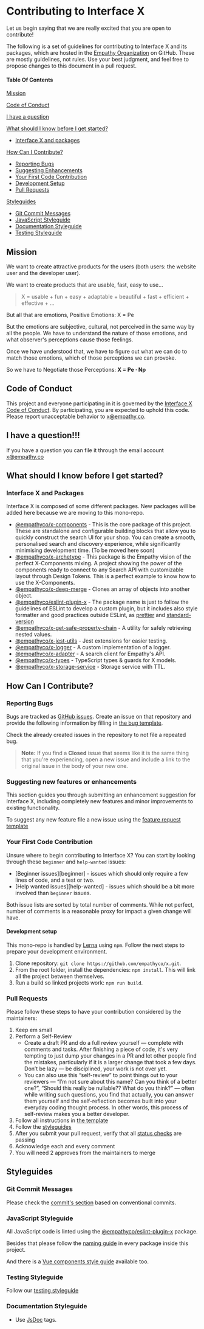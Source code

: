 # Contributing to Interface X

Let us begin saying that we are really excited that you are open to contribute!

The following is a set of guidelines for contributing to Interface X and its packages, which are hosted in the
[Empathy Organization](https://github.com/empathyco) on GitHub. These are mostly guidelines, not rules.
Use your best judgment, and feel free to propose changes to this document in a pull request.

#### Table Of Contents

[Mission](#mission)

[Code of Conduct](#code-of-conduct)

[I have a question](#i-have-a-question)

[What should I know before I get started?](#what-should-i-know-before-i-get-started)

- [Interface X and packages](#interface-x-and-packages)

[How Can I Contribute?](#how-can-i-contribute)

- [Reporting Bugs](#reporting-bugs)
- [Suggesting Enhancements](#suggesting-new-features-or-enhancements)
- [Your First Code Contribution](#your-first-code-contribution)
- [Development Setup](#development-setup)
- [Pull Requests](#pull-requests)

[Styleguides](#styleguides)

- [Git Commit Messages](#git-commit-messages)
- [JavaScript Styleguide](#javascript-styleguide)
- [Documentation Styleguide](#documentation-styleguide)
- [Testing Styleguide](#testing-styleguide)

## Mission

We want to create attractive products for the users (both users: the website user and the developer user).

We want to create products that are usable, fast, easy to use...

> X = usable + fun + easy + adaptable + beautiful + fast + efficient + effective + ...

But all that are emotions, Positive Emotions: X = Pe

But the emotions are subjective, cultural, not perceived in the same way by all the people. We have to understand the nature of those
emotions, and what observer's perceptions cause those feelings.

Once we have understood that, we have to figure out what we can do to match those emotions, which of those perceptions we can provoke.

So we have to Negotiate those Perceptions: **X = Pe · Np**

## Code of Conduct

This project and everyone participating in it is governed by the [Interface X Code of Conduct](CODE_OF_CONDUCT.md). By participating, you are
expected to uphold this code. Please report unacceptable behavior to [x@empathy.co](mailto:x@empathy.co).

## I have a question!!!

If you have a question you can file it through the email account [x@empathy.co](mailto:x@empathy.com)

## What should I know before I get started?

### Interface X and Packages

Interface X is composed of some different packages. New packages will be added here because we are moving to this mono-repo.

- [@empathyco/x-components](https://github.com/empathyco/x/tree/main/packages/x-components) - This is the core package of this project.
  These are standalone and configurable building blocks that allow you to quickly construct the search UI for your shop.
  You can create a smooth, personalised search and discovery experience, while significantly minimising development time. (To be moved here soon)
- [@empathyco/x-archetype](https://github.com/empathyco/x-archetype) - This package is the Empathy vision of the
  perfect X-Components mixing. A project showing the power of the components ready to connect to any Search API with customizable layout through Design Tokens.
  This is a perfect example to know how to use the X-Components.
- [@empathyco/x-deep-merge](/packages/deep-merge) - Clones an array of objects into another object.
- [@empathyco/eslint-plugin-x](/packages/eslint-plugin-x) - The package name is just to follow the
  guidelines of ESLint to develop a custom plugin, but it includes also style formatter and good practices outside ESLint, as
  [prettier](https://prettier.io/) and [standard-version](https://github.com/conventional-changelog/standard-version)
- [@empathyco/x-get-safe-property-chain](/packages/get-safe-property-chain) - A utility for safely retrieving nested values.
- [@empathyco/x-jest-utils](/packages/jest-utils) - Jest extensions for easier testing.
- [@empathyco/x-logger](/packages/logger) - A custom implementation of a logger.
- [@empathyco/x-adapter](/packages/search-adapter) - A search client for Empathy's API.
- [@empathyco/x-types](/packages/search-types) - TypeScript types & guards for X models.
- [@empathyco/x-storage-service](/packages/storage-service) - Storage service with TTL.

## How Can I Contribute?

### Reporting Bugs

Bugs are tracked as [GitHub issues](https://guides.github.com/features/issues/). Create an issue on that repository and provide the following information by filling in [the bug template](./ISSUE_TEMPLATE/bug_report.md).

Check the already created issues in the repository to not file a repeated bug.

> **Note:** If you find a **Closed** issue that seems like it is the same thing that you're experiencing, open a new issue and include a link to the original issue in the body of your new one.

### Suggesting new features or enhancements

This section guides you through submitting an enhancement suggestion for Interface X, including completely new features and minor improvements to existing functionality.

To suggest any new feature file a new issue using the [feature request template](./ISSUE_TEMPLATE/feature_request.md)

### Your First Code Contribution

Unsure where to begin contributing to Interface X? You can start by looking through these `beginner` and `help-wanted` issues:

- [Beginner issues][beginner] - issues which should only require a few lines of code, and a test or two.
- [Help wanted issues][help-wanted] - issues which should be a bit more involved than `beginner` issues.

Both issue lists are sorted by total number of comments. While not perfect, number of comments is a reasonable proxy for impact a given change will have.

#### Development setup

This mono-repo is handled by [Lerna](https://github.com/lerna/lerna) using `npm`. Follow the next steps to prepare your
development environment.

1. Clone repository: `git clone https://github.com/empathyco/x.git`.
2. From the root folder, install the dependencies: `npm install`. This will link all the project between themselves.
3. Run a build so linked projects work: `npm run build`.

### Pull Requests

Please follow these steps to have your contribution considered by the maintainers:

1. Keep em small
2. Perform a Self-Review
   - Create a draft PR and do a full review yourself — complete with comments and tasks.
     After finishing a piece of code, it's very tempting to just dump your changes in a PR and let other people find the mistakes,
     particularly if it is a larger change that took a few days. Don’t be lazy — be disciplined, your work is not over yet.
   - You can also use this “self-review” to point things out to your reviewers — “I’m not sure about this name? Can you think of a better one?”,
     “Should this really be nullable?? What do you think?” — often while writing such questions, you find that actually, you can answer them yourself
     and the self-reflection becomes built into your everyday coding thought process. In other words, this process of self-review makes you a better developer.
3. Follow all instructions in [the template](./PULL_REQUEST_TEMPLATE.md)
4. Follow the [styleguides](#styleguides)
5. After you submit your pull request, verify that all [status checks](https://help.github.com/articles/about-status-checks/) are passing
6. Acknowledge each and every comment
7. You will need 2 approves from the maintainers to merge

## Styleguides

### Git Commit Messages

Please check the [commit's section](./contributing/commits.md) based on conventional commits.

### JavaScript Styleguide

All JavaScript code is linted using the [@empathyco/eslint-plugin-x](https://github.com/empathyco/x/tree/main/packages/eslint-plugin-x) package.

Besides that please follow the [naming guide](./contributing/base-naming.md) in every package inside this project.

And there is a [Vue components style guide](./contributing/components.md) available too.

### Testing Styleguide

Follow our [testing styleguide](./contributing/tests.md)

### Documentation Styleguide

- Use [JsDoc](https://github.com/jsdoc/jsdoc) tags.
